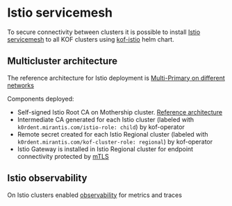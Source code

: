 # Istio servicemesh

To secure connectivity between clusters it is possible to install [Istio servicemesh](https://istio.io) to all KOF clusters using [kof-istio](../charts/kof-istio/) helm chart.

## Multicluster architecture

The reference architecture for Istio deployment is [Multi-Primary on different networks](https://istio.io/latest/docs/setup/install/multicluster/multi-primary_multi-network)

Components deployed:

* Self-signed Istio Root CA on Mothership cluster. [Reference architecture](https://istio.io/latest/docs/tasks/security/cert-management/plugin-ca-cert/)
* Intermediate CA generated for each Istio cluster (labeled with `k0rdent.mirantis.com/istio-role: child`) by kof-operator
* Remote secret created for each Istio Regional cluster (labeled with `k0rdent.mirantis.com/kof-cluster-role: regional`) by kof-operator
* Istio Gateway is installed in Istio Regional cluster for endpoint connectivity protected by [mTLS](https://istio.io/latest/docs/tasks/security/authentication/authn-policy/#enable-mutual-tls-per-workload)

## Istio observability

On Istio clusters enabled [observability](https://istio.io/latest/docs/concepts/observability/) for metrics and traces
